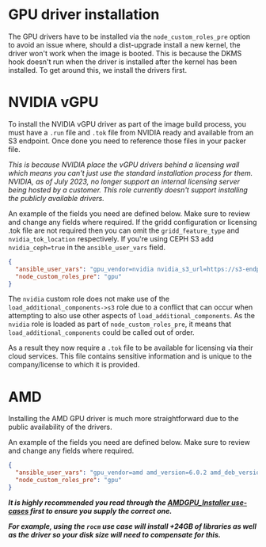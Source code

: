 # GPU driver installation

The GPU drivers have to be installed via the `node_custom_roles_pre` option to avoid an issue where, should a
dist-upgrade install a new kernel,
the driver won't work when the image is booted. This is because the DKMS hook doesn't run when the driver
is installed after the kernel has been installed. To get around this, we install the drivers first.

# NVIDIA vGPU

To install the NVIDIA vGPU driver as part of the image build process, you must have a `.run` file and `.tok` file from
NVIDIA ready and available from an S3 endpoint. 
Once done you need to reference those files in your packer file.

_This is because NVIDIA place the vGPU drivers behind a licensing wall which means you can't just use the standard
installation process for them._
_NVIDIA, as of July 2023, no longer support an internal licensing server being hosted by a customer._
_This role currently doesn't support installing the publicly available drivers._

An example of the fields you need are defined below. Make sure to review and change any fields where required.
If the gridd configuration or licensing .tok file are not required then you can omit the `gridd_feature_type`
and `nvidia_tok_location` respectively.
If you're using CEPH S3 add `nvidia_ceph=true` in the `ansible_user_vars` field.

```json
{
  "ansible_user_vars": "gpu_vendor=nvidia nvidia_s3_url=https://s3-endpoint nvidia_bucket=nvidia nvidia_bucket_access=ACCESS_KEY nvidia_bucket_secret=SECRET_KEY nvidia_installer_location=NVIDIA-Linux-x86_64-525.85.05-grid.run nvidia_tok_location=client_configuration_token.tok gridd_feature_type=4",
  "node_custom_roles_pre": "gpu"
}

```

The `nvidia` custom role does not make use of the `load_additional_components->s3` role due to a conflict that can occur
when attempting to also use other aspects of `load_additional_components`.
As the `nvidia` role is loaded as part of `node_custom_roles_pre`, it means that `load_additional_components` could be
called out of order.

As a result they now require a `.tok` file to be available for licensing via their cloud services.
This file contains sensitive information and is unique to the company/license to which it is provided.

# AMD

Installing the AMD GPU driver is much more straightforward due to the public availability of the drivers.

An example of the fields you need are defined below. Make sure to review and change any fields where required.

```json
{
  "ansible_user_vars": "gpu_vendor=amd amd_version=6.0.2 amd_deb_version=6.0.60002-1 amd_usecase=dkms",
  "node_custom_roles_pre": "gpu"
}

```

_**It is highly recommended you read through
the [AMDGPU_Installer use-cases](https://rocm.docs.amd.com/projects/install-on-linux/en/latest/how-to/amdgpu-install.html#use-cases)
first to ensure you supply the correct one.**_

_**For example, using the `rocm` use case will install +24GB of libraries as
well as the driver so your disk size will need to compensate for this.**_
